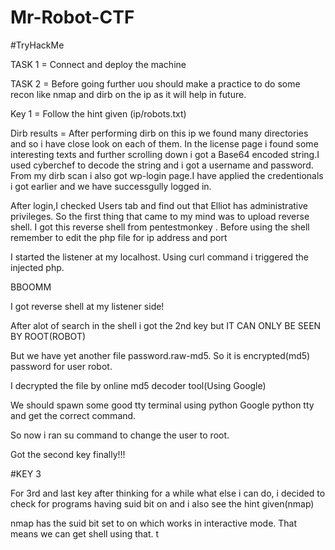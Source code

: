 # Mr-Robot-CTF
#TryHackMe

TASK 1 = Connect and deploy the machine

TASK 2 = Before going further uou should make a practice to do some recon like nmap and dirb on the ip as it will help in future.

Key 1 = Follow the hint given
         (ip/robots.txt)
         
Dirb results = After performing dirb on this ip we found many directories and so i have close look on each of them.
In the license page i found some interesting texts and further scrolling down i got a Base64 encoded string.I used cyberchef to decode the string and i got a username and password.
From my dirb scan i also got wp-login page.I have applied the credentionals i got earlier and we have successgully logged in.

After login,I checked Users tab and find out that Elliot has administrative privileges. So the first thing that came to my mind was to upload reverse shell. I got this reverse shell from pentestmonkey . 
Before using the shell remember to edit the php file for ip address and port

I started the listener at my localhost.
Using curl command i triggered the injected php.

BBOOMM

I got reverse shell at my listener side!

After alot of search in the shell i got the 2nd key but IT CAN ONLY BE SEEN BY ROOT(ROBOT)

But we have yet another file password.raw-md5. So it is encrypted(md5) password for user robot.

I decrypted the file by online md5 decoder tool(Using Google)

We should spawn some good tty terminal using python
Google python tty and get the correct command.



So now i ran su command to change the user to root.

Got the second key finally!!!

#KEY 3

For 3rd and last key after thinking for a while what else i can do, i decided to check for programs having suid bit on and i also see the hint given(nmap)

nmap has the suid bit set to on which works in interactive mode. That means we can get shell using that.
t 


         
